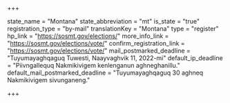 +++

state_name = "Montana"
state_abbreviation = "mt"
is_state = "true"
registration_type = "by-mail"
translationKey = "Montana"
type = "register"
hp_link = "https://sosmt.gov/elections/"
more_info_link = "https://sosmt.gov/elections/vote/"
confirm_registration_link = "https://sosmt.gov/elections/vote/"
mail_postmarked_deadline = "Tuyumayaghqaguq Tuwesti, Naayvaghvik 11, 2022-mi"
default_ip_deadline = "Piivngallequq Nakmikivigem kenlenganun aghneghanillu."
default_mail_postmarked_deadline = "Tuyumayaghqaguq 30 aghneq Nakmikivigem sivunganeng."

+++